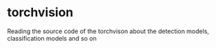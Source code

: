 # torchvision
Reading the source code of the torchvison about the detection models, classification models and so on
